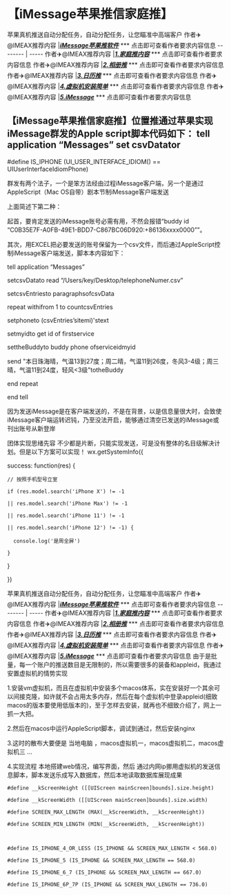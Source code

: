 # 【iMessage苹果推信家庭推】
苹果真机推送自动分配任务，自动分配任务，让您瞄准中高端客户
作者✈️@IMEAX推荐内容     |[***iMessage苹果推软件***](https://imessagee.github.io/) *** 点击即可查看作者要求内容信息
-------- | -----
作者✈️@IMEAX推荐内容     |[***1.家庭推内容***](https://imessagee.github.io/) *** 点击即可查看作者要求内容信息
作者✈️@IMEAX推荐内容     |[***2.相册推***](https://imessagee.github.io/) *** 点击即可查看作者要求内容信息
作者✈️@IMEAX推荐内容     |[***3.日历推***](https://imessagee.github.io/) *** 点击即可查看作者要求内容信息
作者✈️@IMEAX推荐内容     |[***4.虚拟机安装简单***](https://imessagee.github.io/) *** 点击即可查看作者要求内容信息
作者✈️@IMEAX推荐内容     |[***5.iMessage***](https://imessagee.github.io/) *** 点击即可查看作者要求内容信息

## 【iMessage苹果推信家庭推】位置推通过苹果实现iMessage群发的Apple script脚本代码如下： tell application “Messages” set csvDatator
#define IS_IPHONE (UI_USER_INTERFACE_IDIOM() == UIUserInterfaceIdiomPhone)  

 
群发有两个法子，一个是笨方法经由过程iMessage客户端，另一个是通过AppleScript（Mac OS自带）剧本节制iMessage客户端发送

上面简述下第二种：

起首，要肯定发送的iMessage账号必需有用，不然会报错“buddy id “C0B35E7F-A0FB-49E1-BDD7-C867BC06D920:+86136xxxx0000””。

其次，用EXCEL把必要发送的账号保留为一个csv文件，而后通过AppleScript控制iMessage客户端发送，脚本本内容如下：

tell application “Messages”

setcsvDatato read “/Users/key/Desktop/telephoneNumer.csv”

setcsvEntriesto paragraphsofcsvData

repeat withifrom 1 to countcsvEntries

setphoneto (csvEntries’sitemi)'stext

setmyidto get id of firstservice

settheBuddyto buddy phone ofserviceidmyid

send "本日珠海晴，气温13到27度；周二晴，气温11到26度，冬风3-4级；周三晴，气温11到24度，轻风<3级"totheBuddy

end repeat

end tell

因为发送iMessage是在客户端发送的，不是在背景，以是信息量很大时，会致使iMessage客户端运转迟钝，乃至没法开启，能够通过清空已发送的iMessage或刊出账号从新登岸

团体实现思绪先容
不少都是片断，只能实现发送，可是没有整体的名目级解决计划。但是以下方案可以实现！
wx.getSystemInfo({

  success: function(res) {

    // 按照手机型号立室

    if (res.model.search('iPhone X') != -1

    || res.model.search('iPhone Max') != -1 

    || res.model.search('iPhone 11') != -1

    || res.model.search('iPhone 12') != -1) {

      console.log('是周全屏')

    }

  }

})

苹果真机推送自动分配任务，自动分配任务，让您瞄准中高端客户
作者✈️@IMEAX推荐内容     |[***iMessage苹果推软件***](https://imessagee.github.io/) *** 点击即可查看作者要求内容信息
-------- | -----
作者✈️@IMEAX推荐内容     |[***1.家庭推内容***](https://imessagee.github.io/) *** 点击即可查看作者要求内容信息
作者✈️@IMEAX推荐内容     |[***2.相册推***](https://imessagee.github.io/) *** 点击即可查看作者要求内容信息
作者✈️@IMEAX推荐内容     |[***3.日历推***](https://imessagee.github.io/) *** 点击即可查看作者要求内容信息
作者✈️@IMEAX推荐内容     |[***4.虚拟机安装简单***](https://imessagee.github.io/) *** 点击即可查看作者要求内容信息
作者✈️@IMEAX推荐内容     |[***5.iMessage***](https://imessagee.github.io/) *** 点击即可查看作者要求内容信息
由于是批量，每一个账户的推送数目是无限制的，所以需要很多的装备和appleid，我通过安置虚拟机的情势实现

1.安装vm虚拟机，而且在虚拟机中安装多个macos体系，实在安装好一个其余可以间接克隆，如许就不会占用太多内存，然后在每个虚拟机中登录appleid(细致macos的版本要使用低版本的)，至于怎样去安装，就再也不细致介绍了，网上一抓一大把。

2.然后在macos中运行AppleScript脚本，调试到通过，然后安装nginx

3.这时的散布大要便是 当地电脑 ，macos虚拟机一，macos虚拟机二，macos虚拟机三 …

4.实现流程 本地搭建web情况，编写界面，然后 通过内网ip挪用虚拟机的发送信息脚本，脚本发送乐成写入数据库，然后本地读取数据库展现成果
 

    #define __kScreenHeight ([[UIScreen mainScreen]bounds].size.height)

    #define __kScreenWidth ([[UIScreen mainScreen]bounds].size.width)  

    #define SCREEN_MAX_LENGTH (MAX(__kScreenWidth, __kScreenHeight))

    #define SCREEN_MIN_LENGTH (MIN(__kScreenWidth, __kScreenHeight)) 

 

    #define IS_IPHONE_4_OR_LESS (IS_IPHONE && SCREEN_MAX_LENGTH < 568.0)  

    #define IS_IPHONE_5 (IS_IPHONE && SCREEN_MAX_LENGTH == 568.0)  

    #define IS_IPHONE_6_7 (IS_IPHONE && SCREEN_MAX_LENGTH == 667.0)  

    #define IS_IPHONE_6P_7P (IS_IPHONE && SCREEN_MAX_LENGTH == 736.0)